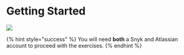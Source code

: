 # Getting Started

![](https://github.com/snyk/user-docs/tree/0874305e3aea1ea3c57b0398879776ac062b3479/.gitbook/assets/keys.png)

{% hint style="success" %}
You will need **both** a Snyk and Atlassian account to proceed with the exercises.
{% endhint %}

